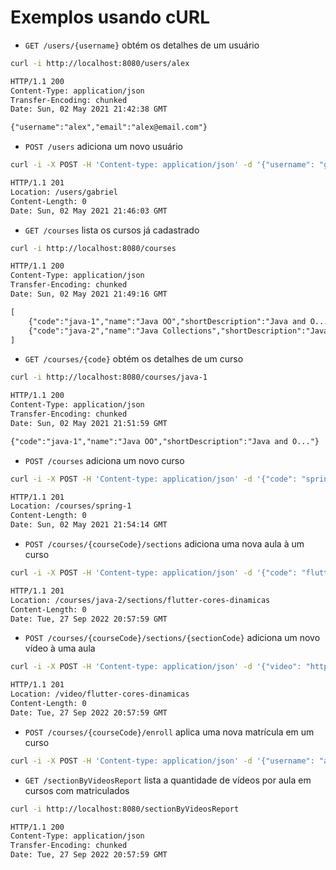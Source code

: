 # Exemplos usando cURL

- `GET /users/{username}` obtém os detalhes de um usuário

```sh
curl -i http://localhost:8080/users/alex
```

```txt
HTTP/1.1 200
Content-Type: application/json
Transfer-Encoding: chunked
Date: Sun, 02 May 2021 21:42:38 GMT

{"username":"alex","email":"alex@email.com"}
```

- `POST /users` adiciona um novo usuário

```sh
curl -i -X POST -H 'Content-type: application/json' -d '{"username": "gabriel", "email": "gabriel@email.com"}' http://localhost:8080/users
```

```txt
HTTP/1.1 201
Location: /users/gabriel
Content-Length: 0
Date: Sun, 02 May 2021 21:46:03 GMT
```

- `GET /courses` lista os cursos já cadastrado

```sh
curl -i http://localhost:8080/courses
```

```txt
HTTP/1.1 200 
Content-Type: application/json
Transfer-Encoding: chunked
Date: Sun, 02 May 2021 21:49:16 GMT

[
    {"code":"java-1","name":"Java OO","shortDescription":"Java and O..."},
    {"code":"java-2","name":"Java Collections","shortDescription":"Java Colle..."}
]
```

- `GET /courses/{code}` obtém os detalhes de um curso

```sh
curl -i http://localhost:8080/courses/java-1
```

```txt
HTTP/1.1 200
Content-Type: application/json
Transfer-Encoding: chunked
Date: Sun, 02 May 2021 21:51:59 GMT

{"code":"java-1","name":"Java OO","shortDescription":"Java and O..."}
```

- `POST /courses` adiciona um novo curso

```sh
curl -i -X POST -H 'Content-type: application/json' -d '{"code": "spring-1", "name": "Spring Basic", "description": "Spring Core, Spring MVC and more."}' http://localhost:8080/courses
```

```txt
HTTP/1.1 201
Location: /courses/spring-1
Content-Length: 0
Date: Sun, 02 May 2021 21:54:14 GMT
```

- `POST /courses/{courseCode}/sections` adiciona uma nova aula à um curso

```sh
curl -i -X POST -H 'Content-type: application/json' -d '{"code": "flutter-cores-dinamicas", "title": "Flutter: Configurando cores dinâmicas": "alex"}' http://localhost:8080/courses/{courseCode}/sections
```

```txt
HTTP/1.1 201
Location: /courses/java-2/sections/flutter-cores-dinamicas
Content-Length: 0
Date: Tue, 27 Sep 2022 20:57:59 GMT
```

- `POST /courses/{courseCode}/sections/{sectionCode}` adiciona um novo vídeo à uma aula

```sh
curl -i -X POST -H 'Content-type: application/json' -d '{"video": "https://www.youtube.com/watch?v=gI4-vj0WpKM"}' http://localhost:8080/courses/{courseCode}/sections/{sectionCode}
```

```txt
HTTP/1.1 201
Location: /video/flutter-cores-dinamicas
Content-Length: 0
Date: Tue, 27 Sep 2022 20:57:59 GMT
```

- `POST /courses/{courseCode}/enroll` aplica uma nova matrícula em um curso

```sh
curl -i -X POST -H 'Content-type: application/json' -d '{"username": "alex"}' http://localhost:8080/courses/{courseCode}/enroll
```


- `GET /sectionByVideosReport` lista a quantidade de vídeos por aula em cursos com matriculados

```sh
curl -i http://localhost:8080/sectionByVideosReport
```

```txt
HTTP/1.1 200 
Content-Type: application/json
Transfer-Encoding: chunked
Date: Tue, 27 Sep 2022 20:57:59 GMT